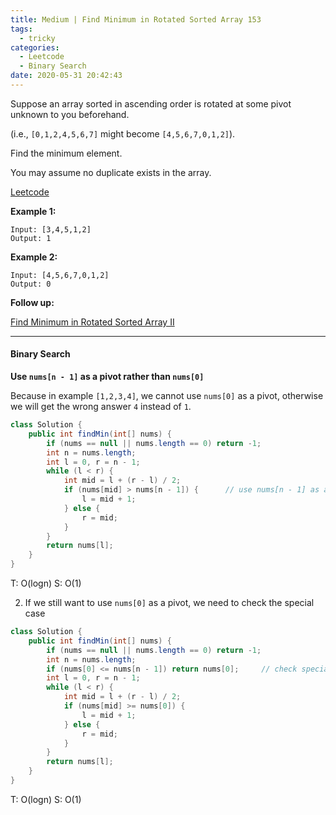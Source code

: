 ```yaml
---
title: Medium | Find Minimum in Rotated Sorted Array 153
tags:
  - tricky
categories:
  - Leetcode
  - Binary Search
date: 2020-05-31 20:42:43
---
```


Suppose an array sorted in ascending order is rotated at some pivot unknown to you beforehand.

(i.e.,  `[0,1,2,4,5,6,7]` might become  `[4,5,6,7,0,1,2]`).

Find the minimum element.

You may assume no duplicate exists in the array.

[Leetcode](https://leetcode.com/problems/find-minimum-in-rotated-sorted-array/)

<!--more-->

**Example 1:**

```
Input: [3,4,5,1,2] 
Output: 1
```

**Example 2:**

```
Input: [4,5,6,7,0,1,2]
Output: 0
```

**Follow up:**

[Find Minimum in Rotated Sorted Array II](https://leetcode.com/problems/find-minimum-in-rotated-sorted-array-ii/)

---

#### Binary Search

**Use `nums[n - 1]` as a pivot rather than `nums[0]`**

Because in example `[1,2,3,4]`, we cannot use `nums[0]` as a pivot, otherwise we will get the wrong answer `4` instead of `1`.

```java
class Solution {
    public int findMin(int[] nums) {
        if (nums == null || nums.length == 0) return -1;
        int n = nums.length;
        int l = 0, r = n - 1;
        while (l < r) {
            int mid = l + (r - l) / 2;
            if (nums[mid] > nums[n - 1]) {		// use nums[n - 1] as a pivot
                l = mid + 1;
            } else {
                r = mid;
            }
        }
        return nums[l];
    }
}
```

T: O(logn)		S: O(1)

2. If we still want to use `nums[0]` as a pivot, we need to check the special case

```java
class Solution {
    public int findMin(int[] nums) {
        if (nums == null || nums.length == 0) return -1;
        int n = nums.length;
        if (nums[0] <= nums[n - 1]) return nums[0];		// check special case
        int l = 0, r = n - 1;
        while (l < r) {
            int mid = l + (r - l) / 2;
            if (nums[mid] >= nums[0]) {
                l = mid + 1;
            } else {
                r = mid;
            }
        }
        return nums[l];
    }
}
```

T: O(logn)			S: O(1)